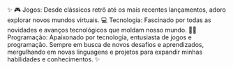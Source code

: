 
 ✨ 🎮 Jogos: Desde clássicos retrô até os mais recentes lançamentos, adoro explorar novos mundos virtuais.
💻 Tecnologia: Fascinado por todas as novidades e avanços tecnológicos que moldam nosso mundo.
👨‍💻 Programação: Apaixonado por tecnologia, entusiasta de jogos e programação. Sempre em busca de novos desafios e aprendizados, mergulhando em novas linguagens e projetos para expandir minhas habilidades e conhecimentos. ✨ 


